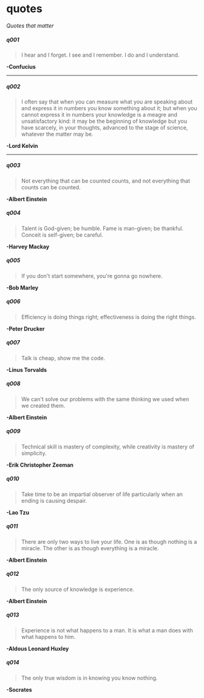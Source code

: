 quotes
======

*Quotes that matter*


##### q001
> I hear and I forget. I see and I remember. I do and I understand. 

**-Confucius**

---

##### q002
> I often say that when you can measure what you are speaking about and express it in numbers you know something about it; but when you cannot express it in numbers your knowledge is a meagre and unsatisfactory kind: it may be the beginning of knowledge but you have scarcely, in your thoughts, advanced to the stage of science, whatever the matter may be. 

**-Lord Kelvin**

---

##### q003
> Not everything that can be counted counts, and not everything that counts can be counted.

**-Albert Einstein**


##### q004
> Talent is God-given; be humble. Fame is man-given; be thankful. Conceit is self-given; be careful. 

**-Harvey Mackay**


##### q005
> If you don't start somewhere, you're gonna go nowhere.

**-Bob Marley**


##### q006
> Efficiency is doing things right;
> effectiveness is doing the right things.

**-Peter Drucker**


##### q007
> Talk is cheap, show me the code.

**-Linus Torvalds**

##### q008
> We can't solve our problems with the same thinking we used when we created them.

**-Albert Einstein**

##### q009
> Technical skill is mastery of complexity, while creativity is mastery of simplicity.

**-Erik Christopher Zeeman**

##### q010
> Take time to be an impartial observer of life particularly when an ending is causing despair.

**-Lao Tzu**

##### q011
> There are only two ways to live your life. One is as though nothing is a miracle. The other is as though everything is a miracle.

**-Albert Einstein**

##### q012
> The only source of knowledge is experience. 

**-Albert Einstein**

##### q013
> Experience is not what happens to a man. It is what a man does with what happens to him.

**-Aldous Leonard Huxley**

##### q014
> The only true wisdom is in knowing you know nothing.

**-Socrates**
